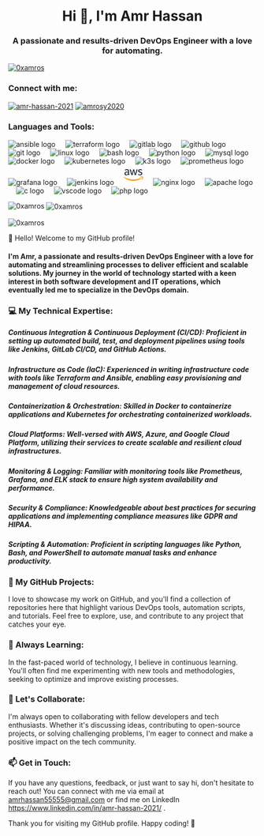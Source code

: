 <h1 align="center">Hi 👋, I'm Amr Hassan</h1>
<h3 align="center">A passionate and results-driven DevOps Engineer with a love for automating.</h3>

<p align="left"> <a href="https://github.com/ryo-ma/github-profile-trophy"><img src="https://github-profile-trophy.vercel.app/?username=0xamros" alt="0xamros" /></a> </p>

<h3 align="left">Connect with me:</h3>
<p align="left">
<a href="https://linkedin.com/in/amr-hassan-2021" target="blank"><img align="center" src="https://raw.githubusercontent.com/rahuldkjain/github-profile-readme-generator/master/src/images/icons/Social/linked-in-alt.svg" alt="amr-hassan-2021" height="30" width="40" /></a>
<a href="https://fb.com/amrosy2020" target="blank"><img align="center" src="https://raw.githubusercontent.com/rahuldkjain/github-profile-readme-generator/master/src/images/icons/Social/facebook.svg" alt="amrosy2020" height="30" width="40" /></a>
</p>

<h3 align="left">Languages and Tools:</h3>

<div align="left">
  <img src="https://cdn.jsdelivr.net/gh/devicons/devicon/icons/ansible/ansible-original.svg" height="40" alt="ansible logo"  />
  <img width="12" />
  <img src="https://cdn.jsdelivr.net/gh/devicons/devicon/icons/terraform/terraform-original.svg" height="40" alt="terraform logo"  />
  <img width="12" />
  <img src="https://cdn.jsdelivr.net/gh/devicons/devicon/icons/gitlab/gitlab-original.svg" height="40" alt="gitlab logo"  />
  <img width="12" />
  <img src="https://cdn.jsdelivr.net/gh/devicons/devicon/icons/github/github-original.svg" height="40" alt="github logo"  />
  <img width="12" />
  <img src="https://cdn.jsdelivr.net/gh/devicons/devicon/icons/git/git-original.svg" height="40" alt="git logo"  />
  <img width="12" />
  <img src="https://cdn.jsdelivr.net/gh/devicons/devicon/icons/linux/linux-original.svg" height="40" alt="linux logo"  />
  <img width="12" />
  <img src="https://cdn.jsdelivr.net/gh/devicons/devicon/icons/bash/bash-original.svg" height="40" alt="bash logo"  />
  <img width="12" />
  <img src="https://cdn.jsdelivr.net/gh/devicons/devicon/icons/python/python-original.svg" height="40" alt="python logo"  />
  <img width="12" />
  <img src="https://cdn.jsdelivr.net/gh/devicons/devicon/icons/mysql/mysql-original.svg" height="40" alt="mysql logo"  />
  <img width="12" />
  <img src="https://cdn.jsdelivr.net/gh/devicons/devicon/icons/docker/docker-original.svg" height="40" alt="docker logo"  />
  <img width="12" />
  <img src="https://cdn.jsdelivr.net/gh/devicons/devicon/icons/kubernetes/kubernetes-plain.svg" height="40" alt="kubernetes logo"  />
  <img width="12" />
  <img src="https://cdn.jsdelivr.net/gh/devicons/devicon/icons/k3s/k3s-original.svg" height="40" alt="k3s logo"  />
  <img width="12" />
  <img src="https://cdn.jsdelivr.net/gh/devicons/devicon/icons/prometheus/prometheus-original.svg" height="40" alt="prometheus logo"  />
  <img width="12" />
  <img src="https://cdn.jsdelivr.net/gh/devicons/devicon/icons/grafana/grafana-original.svg" height="40" alt="grafana logo"  />
  <img width="12" />
  <img src="https://cdn.jsdelivr.net/gh/devicons/devicon/icons/jenkins/jenkins-line.svg" height="40" alt="jenkins logo"  />
  <img width="12" />
  <img src="https://raw.githubusercontent.com/devicons/devicon/master/icons/amazonwebservices/amazonwebservices-original-wordmark.svg" height="40" alt="amazonwebservices logo"  />
  <img width="12" />
  <img src="https://cdn.jsdelivr.net/gh/devicons/devicon/icons/nginx/nginx-original.svg" height="40" alt="nginx logo"  />
  <img width="12" />
  <img src="https://cdn.jsdelivr.net/gh/devicons/devicon/icons/apache/apache-original.svg" height="40" alt="apache logo"  />
  <img width="12" />
  <img src="https://cdn.jsdelivr.net/gh/devicons/devicon/icons/c/c-original.svg" height="40" alt="c logo"  />
  <img width="12" />
  <img src="https://cdn.jsdelivr.net/gh/devicons/devicon/icons/vscode/vscode-original.svg" height="40" alt="vscode logo"  />
  <img width="12" />
  <img src="https://cdn.jsdelivr.net/gh/devicons/devicon/icons/php/php-original.svg" height="40" alt="php logo"  />
</div>


<p><img align="left" src="https://github-readme-stats.vercel.app/api/top-langs?username=0xamros&show_icons=true&locale=en&layout=compact" alt="0xamros" /></p>

<p>&nbsp;<img align="center" src="https://github-readme-stats.vercel.app/api?username=0xamros&show_icons=true&locale=en" alt="0xamros" /></p>

<p><img align="center" src="https://github-readme-streak-stats.herokuapp.com/?user=0xamros&" alt="0xamros" /></p>



👋 Hello! Welcome to my GitHub profile!

#### I'm Amr, a passionate and results-driven DevOps Engineer with a love for automating and streamlining processes to deliver efficient and scalable solutions. My journey in the world of technology started with a keen interest in both software development and IT operations, which eventually led me to specialize in the DevOps domain.

### 💻 My Technical Expertise:

##### Continuous Integration & Continuous Deployment (CI/CD): Proficient in setting up automated build, test, and deployment pipelines using tools like Jenkins, GitLab CI/CD, and GitHub Actions.
##### Infrastructure as Code (IaC): Experienced in writing infrastructure code with tools like Terraform and Ansible, enabling easy provisioning and management of cloud resources.
##### Containerization & Orchestration: Skilled in Docker to containerize applications and Kubernetes for orchestrating containerized workloads.
##### Cloud Platforms: Well-versed with AWS, Azure, and Google Cloud Platform, utilizing their services to create scalable and resilient cloud infrastructures.
##### Monitoring & Logging: Familiar with monitoring tools like Prometheus, Grafana, and ELK stack to ensure high system availability and performance.
##### Security & Compliance: Knowledgeable about best practices for securing applications and implementing compliance measures like GDPR and HIPAA.
##### Scripting & Automation: Proficient in scripting languages like Python, Bash, and PowerShell to automate manual tasks and enhance productivity.

### 🚀 My GitHub Projects:
I love to showcase my work on GitHub, and you'll find a collection of repositories here that highlight various DevOps tools, automation scripts, and tutorials. Feel free to explore, use, and contribute to any project that catches your eye.

### 🌱 Always Learning:
In the fast-paced world of technology, I believe in continuous learning. You'll often find me experimenting with new tools and methodologies, seeking to optimize and improve existing processes.

### 🤝 Let's Collaborate:
I'm always open to collaborating with fellow developers and tech enthusiasts. Whether it's discussing ideas, contributing to open-source projects, or solving challenging problems, I'm eager to connect and make a positive impact on the tech community.

### 📫 Get in Touch:
If you have any questions, feedback, or just want to say hi, don't hesitate to reach out! You can connect with me via email at amrhassan55555@gmail.com or find me on LinkedIn https://www.linkedin.com/in/amr-hassan-2021/ .

Thank you for visiting my GitHub profile. Happy coding! 🚀
